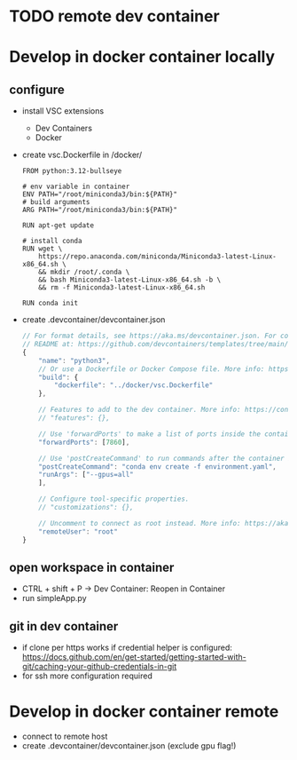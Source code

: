 # TODO remote dev container

# Develop in docker container locally

## configure

- install VSC extensions
    - Dev Containers
    - Docker

- create vsc.Dockerfile in /docker/
    ```Docker
    FROM python:3.12-bullseye

    # env variable in container
    ENV PATH="/root/miniconda3/bin:${PATH}"
    # build arguments
    ARG PATH="/root/miniconda3/bin:${PATH}"

    RUN apt-get update

    # install conda
    RUN wget \
        https://repo.anaconda.com/miniconda/Miniconda3-latest-Linux-x86_64.sh \
        && mkdir /root/.conda \
        && bash Miniconda3-latest-Linux-x86_64.sh -b \
        && rm -f Miniconda3-latest-Linux-x86_64.sh 

    RUN conda init
    ```
- create .devcontainer/devcontainer.json
    ```js
    // For format details, see https://aka.ms/devcontainer.json. For config options, see the
    // README at: https://github.com/devcontainers/templates/tree/main/src/python
    {
        "name": "python3",
        // Or use a Dockerfile or Docker Compose file. More info: https://containers.dev/guide/dockerfile
        "build": {
            "dockerfile": "../docker/vsc.Dockerfile"
        },

        // Features to add to the dev container. More info: https://containers.dev/features.
        // "features": {}, 

        // Use 'forwardPorts' to make a list of ports inside the container available locally.
        "forwardPorts": [7860], 

        // Use 'postCreateCommand' to run commands after the container is created.
        "postCreateCommand": "conda env create -f environment.yaml",
        "runArgs": ["--gpus=all"
        ],

        // Configure tool-specific properties.
        // "customizations": {},

        // Uncomment to connect as root instead. More info: https://aka.ms/dev-containers-non-root.
        "remoteUser": "root"
    }
    ```

## open workspace in container
- CTRL + shift + P -> Dev Container: Reopen in Container
- run simpleApp.py

## git in dev container
- if clone per https works if credential helper is configured: https://docs.github.com/en/get-started/getting-started-with-git/caching-your-github-credentials-in-git
- for ssh more configuration required 

# Develop in docker container remote
- connect to remote host
- create .devcontainer/devcontainer.json (exclude gpu flag!) 